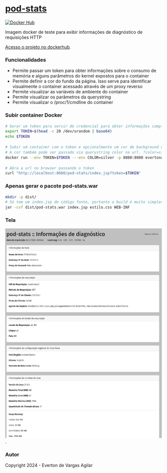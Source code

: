 # [pod-stats](https://hub.docker.com/layers/evertonagilar/pod-stats)

[![Docker Hub](https://img.shields.io/badge/Docker%20Hub-46a2f1?logo=docker&logoColor=white)](https://hub.docker.com/layers/evertonagilar/pod-stats)


Imagem docker de teste para exibir informações de diagnóstico de requisições HTTP

[Acesso o projeto no dockerhub](https://hub.docker.com/layers/evertonagilar/pod-stats).


### Funcionalidades

- Permite passar um token para obter informações sobre o consumo de memória e alguns parâmetros do kernel expostos para o container
- Permite definir a cor do fundo da página. Isso serve para identificar visualmente o container acessado através de um proxy reverso
- Permite visualizar as variáveis de ambiente do container
- Permite visualizar os parâmetros da querystring
- Permite visualizar o /proc/1/cmdline do container


### Subir container Docker

```bash
# Gerar um token para servir de credencial para obter informações completas do container
export TOKEN=$(head -c 20 /dev/urandom | base64)
echo $TOKEN

# Subir um container com o token e opcionalmente um cor de background da página
# A cor também pode ser passado via querystring color na url. ?color=silver
docker run --env TOKEN=$TOKEN ---env COLOR=silver -p 8080:8080 evertonagilar/pod-stats

# Abra a url no browser passando o token
curl "http://localhost:8080/pod-stats/index.jsp?token=$TOKEN"
```


### Apenas gerar o pacote pod-stats.war

```bash
mkdir -p dist/
# Só tem um index.jsp de código fonte, portanto o build é muito simples! 
jar -cvf dist/pod-stats.war index.jsp estilo.css WEB-INF
```


### Tela

![alt text for screen readers](screen.png "Exemplo de tela do portal").


### Autor

Copyright 2024 - Everton de Vargas Agilar





